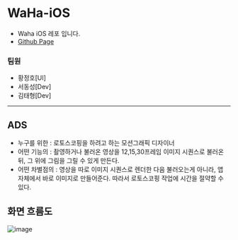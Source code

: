 # WaHa-iOS
- Waha iOS 레포 입니다.
- [Github Page](https://projectintheclass.github.io/Wa-ha/)


### 팀원
- 황정호[UI]
- 서동성[Dev]
- 김태형[Dev]

----

## ADS

- 누구를 위한 : 로토스코핑을 하려고 하는 모션그래픽 디자이너
- 어떤 기능의 : 촬영하거나 불러온 영상을 12,15,30프레임 이미지 시퀀스로 불러온 뒤, 그 위에 그림을 그릴 수 있게 만든다.
- 어떤 차별점의 : 영상을 따로 이미지 시퀀스로 렌더한 다음 불러오는게 아니라, 앱 자체에서 바로 이미지로 만들어준다. 따라서 로토스코핑 작업에 시간을 절약할 수 있다.

## 화면 흐름도

![image](https://user-images.githubusercontent.com/37135317/92294179-8546d000-ef64-11ea-971e-7e50136eb91a.png)
